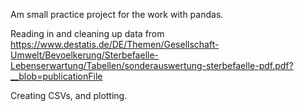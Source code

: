 Am small practice project for the work with pandas. 

Reading in and cleaning up data from https://www.destatis.de/DE/Themen/Gesellschaft-Umwelt/Bevoelkerung/Sterbefaelle-Lebenserwartung/Tabellen/sonderauswertung-sterbefaelle-pdf.pdf?__blob=publicationFile

Creating CSVs, and plotting.
